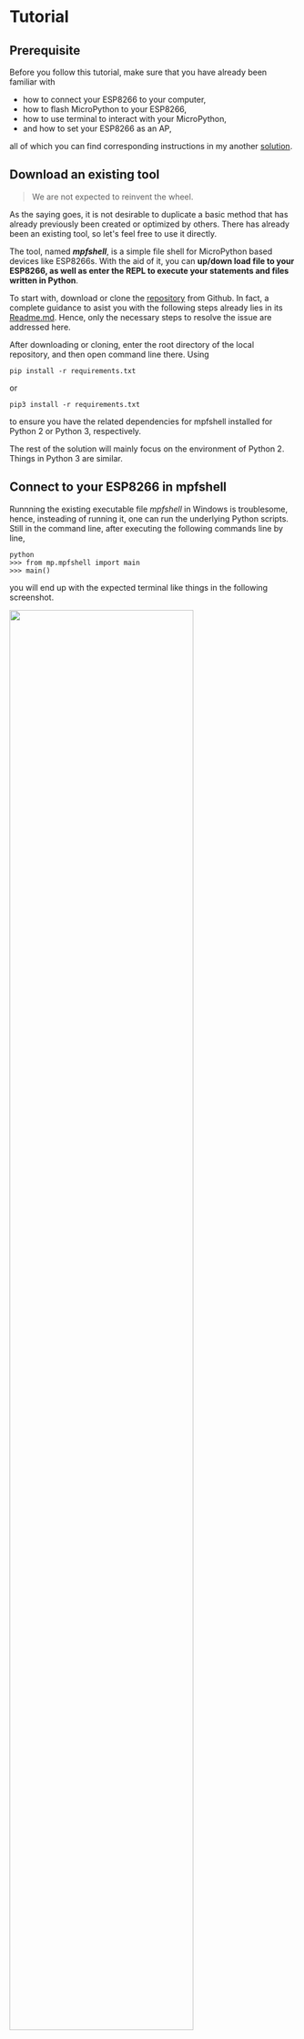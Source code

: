 Tutorial
====

Prerequisite
----
Before you follow this tutorial, make sure that you have already been familiar with
* how to connect your ESP8266 to your computer,
* how to flash MicroPython to your ESP8266,
* how to use terminal to interact with your MicroPython,
* and how to set your ESP8266 as an AP,

all of which you can find corresponding instructions in my another [solution](https://github.com/zucsebd2018/ESP-Tools/issues/4).

Download an existing tool
----
>We are not expected to reinvent the wheel.

As the saying goes, it is not desirable to duplicate a basic method that has already previously been created or optimized by others. There has already been an existing tool, so let's feel free to use it directly.

The tool, named ***mpfshell***, is a simple file shell for MicroPython based devices like ESP8266s. With the aid of it, you can **up/down load file to your ESP8266, as well as enter the REPL to execute your statements and files written in Python**.

To start with, download or clone the [repository](https://github.com/wendlers/mpfshell) from Github. In fact, a complete guidance to asist you with the following steps already lies in its [Readme.md](https://github.com/wendlers/mpfshell/blob/master/README.md). Hence, only the necessary steps to resolve the issue are addressed here.

After downloading or cloning, enter the root directory of the local repository, and then open command line there. Using
```
pip install -r requirements.txt
```
or 
```
pip3 install -r requirements.txt
```
to ensure you have the related dependencies for mpfshell installed for Python 2 or Python 3, respectively.

The rest of the solution will mainly focus on the environment of Python 2. Things in Python 3 are similar.

Connect to your ESP8266 in mpfshell
----
Runnning the existing executable file *mpfshell* in Windows is troublesome, hence, insteading of running it, one can run the underlying Python scripts. Still in the command line, after executing the following commands line by line,
```
python
>>> from mp.mpfshell import main
>>> main()
```
you will end up with the expected terminal like things in the following screenshot.

<p><img src="https://github.com/SamuelGong/Embedded-System-Experiments/raw/master/Week%201/WebREPL_tools_for_CMD-Windows/image/mpfshell1.png" width="80%"  /></p>

In order to connect to your ESP8266 via WebSocket, remember the following command.
```
open ws:[IP address of your chip],[password]
```
A successful connection looks like this
<p><img src="https://github.com/SamuelGong/Embedded-System-Experiments/raw/master/Week%201/WebREPL_tools_for_CMD-Windows/image/mpfshell2.png" width="80%"  /></p>

Commands supported in mpfshell
----
Congratulations! Now you can readily manage the file system and enter the WebREPL of MicroPython in your ESP8266 in this shell.
All the commands supported is shown as follows.

Command | Function
-|-
ls | list remote files
pwd | print the current remote directory
cd [target directory] | change current remote directory to given target
md [target directory] | create new remote directory
lls | list files in current local directory
lcd [target directory] | change current local directory to given target
lpwd | print current local directory
put [local file] ([remote file]) | upload local file. If the second parameter is given, its value is used for the remote file name. Otherwise the remote file will be the same as the local file
mput [selection regex] | upload all local files that match the given regular expression. The remote files will be named the same as the local files. p.s. It does not get directories, and it is not recursive
get [remote file] ([local file]) | download local file. If the second parameter is given, its value is used for the local file name. Otherwise the local file will be the same as the remote file
mget [selection regex] | download all remote files that match the given regular expression. The local files will be named the same as the remote files. p.s. It does not get directories, and it is not recursive
rm [remote file or directory] | delete a remote file or directory
mrm [selection regex] | delete all remote files that match the given regular expression. p.s. It does not delete directories, and it is not recursive.
cat [remote file] | print the contents of a remote file
exec [statement] | execute a Python statement on remote
repl | enter Micropython REPL
mpyc | compile a Python file into byte-code by using mpy-cross (which needs to be in the path). The compiled file has the same name as the original file but with extension '.mpy'

Details can be explored in its original [document](https://github.com/wendlers/mpfshell/blob/master/README.md).

Executing an uploaded Python script
----
Now you may appreciate the convenience of uploading to or downloading from your ESP8266 a file via this smart mpfshell. However, you can still get stuck in how to excute your uploading files, say, a Python script named *test.py* with content like this
```
a = 1
b = 2
print(a+b)
print('succeeded')
```
The solution I provide is trivial. Simply making use of the import features of Python.
```
import [your script name]
```
A complete example of uploading the Python 3 script *test.py* and executing it via mpfshell is given as follows.
```
put test.py
repl
import test
```
The result can be illustrated as follows.

<p><img src="https://github.com/SamuelGong/Embedded-System-Experiments/raw/master/Week%201/WebREPL_tools_for_CMD-Windows/image/mpfshell3.png" width="80%"  /></p>
<p><img src="https://github.com/SamuelGong/Embedded-System-Experiments/raw/master/Week%201/WebREPL_tools_for_CMD-Windows/image/mpfshell4.png" width="80%"  /></p>

More about WebSocket
----
The issue is mainly resolved, but I would like to introduce more about **WebSocket** to you.

To start with, the system most people refer to as 'The Internet' is actually a stack of layers of protocols, often referred to as the **TCP/IP stack** . Knowing these different layers can help us greater understand how your ESP8266 communicates with other devices on the network.

Layer | Protocols
-|-
Application | HTTP, FTP, mDNS, WebSocket ...
Transport | TCP, UDP
Network | IP
Link | Ethernet, Wi-Fi...

* **The link layer** Closest to the hardware. To connect your ESP8266 to a wireless network, you have to create a **Wi-Fi** link.
* **The network layer** After devices are physically connected, they can still not talk to each other yet, because they have no way of knowing where to send the message to. Here comes with the **Internet Protocol(IP)**. Under this protocal, every device on the network can have a unique IP address. (The uniqueness is ensured by the Dynamic Host Configuration Protocol (DHCP) server)
* **The transport layer** Now a device can deliver IP packets to another device via a IP address specified, there is a problem that a packet may get lost, since IP cannot guarantee that the packets will not be corrupted or misordered. Hence we need this layer. There are mainly two kinds of protocols, the **Transimssion Control Protocol (TCP)** and the **User Datagram Protocol**. The former can guarantee that the above requirements can be satisfied.
* **The application layer** There is still one problem if we don't have this layer - the receiver can receive the message perfectly but not recognize the information contained in it.
There are lots of protocols to deal with it, one of which is the famous **HyperText Transfer Protocpl (HTTP)** for web servers and clients to communicate with each other.

While HTTP is fit for downloading webpages, uploading photos etc, it is quite slow, since every time you send a HTTP request, you have to start a new TCP connection to the server, and then send the request, wait for the server to respond, and download the response.

Moreover, under HTTP protocol, the request can only be sent from client, which make it impossible for server to actively send something to the client. To achieve such kind of goal, client will have to poll for it.

**WebSocket** can get rid of these two disadvantages. To be exact, WebSocket resolves several issues with HTTP in general because of its following features:
* **Bi-directional**
* **Full-duplex**
* **Single TCP Connection**
* **Lean protocal**

You can see more [here](http://blog.arungupta.me/rest-vs-websocket-comparison-benchmarks/).

Acknowledgement
----
Thanks to T.A.'s encouragement for me to keep searching for resolution for this issue.
